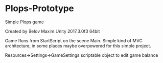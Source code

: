 # Plops-Prototype
Simple Plops game

Created by Belov Maxim
Unity 2017.3.0f3 64bit

Game Runs from StartScript on the scene Main. Simple kind of MVC architecture, in some places maybe overpowered for this simple project.

Resources->Settings->GameSettings scriptable object to edit game balance
